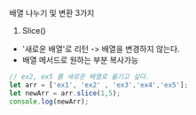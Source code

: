 배열 나누기 및 변환 3가지

1. Slice()
- '새로운 배열'로 리턴 -> 배열을 변경하지 않는다.
- 배열 메서드로 원하는 부분 복사가능
```js
// ex2, ex5 를 새로운 배열로 옮기고 싶다.
let arr = ['ex1', 'ex2' , 'ex3','ex4','ex5'];
let newArr = arr.slice(1,5);
console.log(newArr);
```